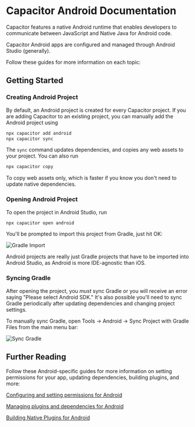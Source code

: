 # Capacitor Android Documentation

Capacitor features a native Android runtime that enables developers to communicate between JavaScript and Native Java for Android code.

Capacitor Android apps are configured and managed through Android Studio (generally).

Follow these guides for more information on each topic:

## Getting Started

### Creating Android Project

By default, an Android project is created for every Capacitor project. If you are adding Capacitor to an existing
project, you can manually add the Android project using

```bash
npx capacitor add android
npx capacitor sync
```

The `sync` command updates dependencies, and copies any web assets to your project. You can also run

```bash
npx capacitor copy
```

To copy web assets only, which is faster if you know you don't need to update native dependencies.

### Opening Android Project

To open the project in Android Studio, run

```bash
npx capacitor open android
```

You'll be prompted to import this project from Gradle, just hit OK:

![Gradle Import](/assets/img/docs/android/gradle-import.png)

Android projects are really just Gradle projects that have to be imported into Android Studio, as Android is more IDE-agnostic than iOS.

### Syncing Gradle

After opening the project, you _must_ sync Gradle or you will receive an error saying "Please select Android SDK." It's also possible you'll need to sync
Gradle periodically after updating dependencies and changing project settings.

To manually sync Gradle, open Tools -> Android -> Sync Project with Gradle Files from the main menu bar:

![Sync Gradle](/assets/img/docs/android/sync-gradle.png)

## Further Reading

Follow these Android-specific guides for more information on setting permissions for your app, updating dependencies, building
plugins, and more:

[Configuring and setting permissions for Android](./configuration)

[Managing plugins and dependencies for Android](./managing-dependencies.html)

[Building Native Plugins for Android](./plugins.html)